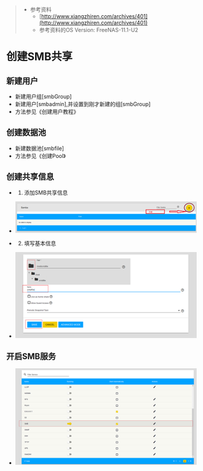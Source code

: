 > - 参考资料
>   - [http://www.xiangzhiren.com/archives/401](http://www.xiangzhiren.com/archives/401)
>   - 参考资料的OS Version: FreeNAS-11.1-U2
>
# 创建SMB共享

## 新建用户
- 新建用户组[smbGroup]
- 新建用户[smbadmin],并设置到刚才新建的组[smbGroup]
- 方法参见《创建用户教程》

## 创建数据池
- 新建数据池[smbfile]
- 方法参见《创建Pool》

## 创建共享信息
- 1. 添加SMB共享信息
- ![添加SMB](img/smb/1.png)

- 2. 填写基本信息
- ![添加SMB](img/smb/2.png)

## 开启SMB服务
- ![添加SMB](img/smb/3.png)